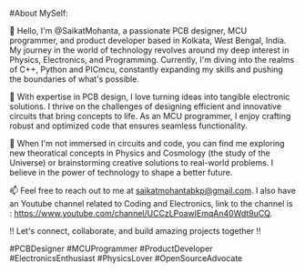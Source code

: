 #About MySelf:

👋 Hello, I'm @SaikatMohanta, a passionate PCB designer, MCU programmer, and product developer based in Kolkata, West Bengal, India. My journey in the world of technology revolves around my deep interest in Physics, Electronics, and Programming. Currently, I'm diving into the realms of C++, Python and PICmcu, constantly expanding my skills and pushing the boundaries of what's possible.

🔌 With expertise in PCB design, I love turning ideas into tangible electronic solutions. I thrive on the challenges of designing efficient and innovative circuits that bring concepts to life. As an MCU programmer, I enjoy crafting robust and optimized code that ensures seamless functionality.

🌱 When I'm not immersed in circuits and code, you can find me exploring new theoratical concepts in Physics and Cosmology (the study of the Universe) or brainstorming creative solutions to real-world problems. I believe in the power of technology to shape a better future.

📫 Feel free to reach out to me at saikatmohantabkp@gmail.com. I also have an Youtube channel related to Coding and Electronics,
link to the channel is : https://www.youtube.com/channel/UCCzLPoawIEmqAn40Wdt9uCQ. 

!! Let's connect, collaborate, and build amazing projects together !!



#PCBDesigner #MCUProgrammer #ProductDeveloper #ElectronicsEnthusiast #PhysicsLover #OpenSourceAdvocate

<!---
SaikatMohanta/SaikatMohanta is a ✨ special ✨ repository because its `README.md` (this file) appears on your GitHub profile.
You can click the Preview link to take a look at your changes.
--->
